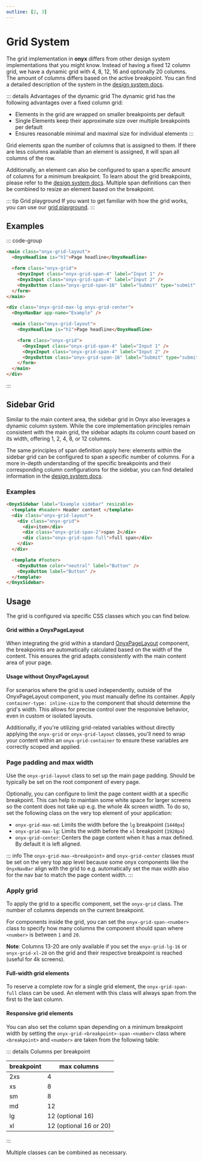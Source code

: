 ```yaml
---
outline: [2, 3]
---
```


# Grid System

The grid implementation in **onyx** differs from other design system implementations that you might know.
Instead of having a fixed 12 column grid, we have a dynamic grid with 4, 8, 12, 16 and optionally 20 columns.
The amount of columns differs based on the active breakpoint.
You can find a detailed description of the system in the [design system docs](/basics/breakpoints-grid).

::: details Advantages of the dynamic grid
The dynamic grid has the following advantages over a fixed column grid:

- Elements in the grid are wrapped on smaller breakpoints per default
- Single Elements keep their approximate size over multiple breakpoints per default
- Ensures reasonable minimal and maximal size for individual elements
  :::

Grid elements span the number of columns that is assigned to them.
If there are less columns available than an element is assigned, it will span all columns of the row.

Additionally, an element can also be configured to span a specific amount of columns for a minimum breakpoint.
To learn about the grid breakpoints, please refer to the [design system docs](/basics/breakpoints-grid#breakpoints).
Multiple span definitions can then be combined to resize an element based on the breakpoint.

::: tip Grid playground
If you want to get familiar with how the grid works, you can use our [grid playground](https://storybook.onyx.schwarz/?path=/story/examples-gridplayground--default).
:::

## Examples

::: code-group

```html [Default]
<main class="onyx-grid-layout">
  <OnyxHeadline is="h1">Page headline</OnyxHeadline>

  <form class="onyx-grid">
    <OnyxInput class="onyx-grid-span-4" label="Input 1" />
    <OnyxInput class="onyx-grid-span-4" label="Input 2" />
    <OnyxButton class="onyx-grid-span-16" label="Submit" type="submit" />
  </form>
</main>
```

```html [With max width]
<div class="onyx-grid-max-lg onyx-grid-center">
  <OnyxNavBar app-name="Example" />

  <main class="onyx-grid-layout">
    <OnyxHeadline is="h1">Page headline</OnyxHeadline>

    <form class="onyx-grid">
      <OnyxInput class="onyx-grid-span-4" label="Input 1" />
      <OnyxInput class="onyx-grid-span-4" label="Input 2" />
      <OnyxButton class="onyx-grid-span-16" label="Submit" type="submit" />
    </form>
  </main>
</div>
```

:::

## Sidebar Grid

Similar to the main content area, the sidebar grid in Onyx also leverages a dynamic column system. While the core implementation principles remain consistent with the main grid, the sidebar adapts its column count based on its width, offering 1, 2, 4, 8, or 12 columns.

The same principles of span definition apply here: elements within the sidebar grid can be configured to span a specific number of columns. For a more in-depth understanding of the specific breakpoints and their corresponding column configurations for the sidebar, you can find detailed information in the [design system docs](/basics/breakpoints-grid#sidebar-grid).

### Examples

```html
<OnyxSidebar label="Example sidebar" resizable>
  <template #header> Header content </template>
  <div class="onyx-grid-layout">
    <div class="onyx-grid">
      <div>item</div>
      <div class="onyx-grid-span-2">span 2</div>
      <div class="onyx-grid-span-full">full span</div>
    </div>
  </div>

  <template #footer>
    <OnyxButton color="neutral" label="Button" />
    <OnyxButton label="Button" />
  </template>
</OnyxSidebar>
```

## Usage

The grid is configured via specific CSS classes which you can find below.

#### Grid within a OnyxPageLayout

When integrating the grid within a standard [OnyxPageLayout](https://storybook.onyx.schwarz/?path=/docs/layout-pagelayout--docs) component, the breakpoints are automatically calculated based on the width of the content. This ensures the grid adapts consistently with the main content area of your page.

#### Usage without OnyxPageLayout

For scenarios where the grid is used independently, outside of the OnyxPageLayout component, you must manually define its container. Apply `container-type: inline-size` to the component that should determine the grid's width. This allows for precise control over the responsive behavior, even in custom or isolated layouts.

Additionally, if you're utilizing grid-related variables without directly applying the `onyx-grid` or `onyx-grid-layout` classes, you'll need to wrap your content within an `onyx-grid-container` to ensure these variables are correctly scoped and applied.

### Page padding and max width

Use the `onyx-grid-layout` class to set up the main page padding. Should be typically be set on the root component of every page.

Optionally, you can configure to limit the page content width at a specific breakpoint. This can help to maintain some white space for larger screens so the content does not take up e.g. the whole 4k screen width. To do so, set the following class on the very top element of your application:

- `onyx-grid-max-md`: Limits the width before the `lg` breakpoint (`1440px`)
- `onyx-grid-max-lg`: Limits the width before the `xl` breakpoint (`1920px`)
- `onyx-grid-center`: Centers the page content when it has a max defined. By default it is left aligned.

::: info
The `onyx-grid-max-<breakpoint>` and `onyx-grid-center` classes must be set on the very top app level because some onyx components like the `OnyxNavBar` align with the grid to e.g. automatically set the max width also for the nav bar to match the page content width.
:::

### Apply grid

To apply the grid to a specific component, set the `onyx-grid` class.
The number of columns depends on the current breakpoint.

For components inside the grid, you can set the `onyx-grid-span-<number>` class to specify how many columns the component should span where `<number>` is between `1` and `20`.

**Note**: Columns 13-20 are only available if you set the `onyx-grid-lg-16` or `onyx-grid-xl-20` on the grid and their respective breakpoint is reached (useful for 4k screens).

#### Full-width grid elements

To reserve a complete row for a single grid element, the `onyx-grid-span-full` class can be used.
An element with this class will always span from the first to the last column.

#### Responsive grid elements

You can also set the column span depending on a minimum breakpoint width by setting the `onyx-grid-<breakpoint>-span-<number>` class where `<breakpoint>` and `<number>` are taken from the following table:

::: details Columns per breakpoint

| breakpoint | max columns            |
| ---------- | ---------------------- |
| 2xs        | 4                      |
| xs         | 8                      |
| sm         | 8                      |
| md         | 12                     |
| lg         | 12 (optional 16)       |
| xl         | 12 (optional 16 or 20) |

:::

Multiple classes can be combined as necessary.
